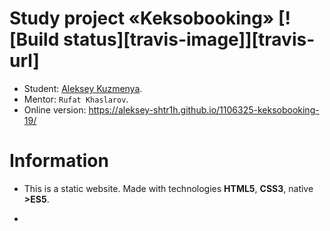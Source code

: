 # Study project «Keksobooking» [![Build status][travis-image]][travis-url]

* Student: [Aleksey Kuzmenya](https://up.htmlacademy.ru/javascript/19/user/1106325).
* Mentor: `Rufat Khaslarov`.
* Online version: https://aleksey-shtr1h.github.io/1106325-keksobooking-19/

# Information

* This is a static website. Made with technologies **HTML5**, **CSS3**, native **>ES5**. 
-
